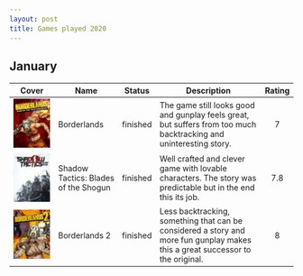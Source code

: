 ```yaml
---
layout: post
title: Games played 2020
---
```


## January

| Cover                                                      | Name                                 | Status   | Description                                                                                                                    | Rating |
| --                                                         | --                                   | :--:     | -------                                                                                                                        | :--:   |
| ![borderlands](/assets/images/games/borderlands.jpg)       | Borderlands                          | finished | The game still looks good and gunplay feels great, but suffers from too much backtracking and uninteresting story.             | 7      |
| ![shadow tactics](/assets/images/games/shadow_tactics.jpg) | Shadow Tactics: Blades of the Shogun | finished | Well crafted and clever game with lovable characters. The story was predictable but in the end this its job.                   | 7.8    |
| ![borderlands 2](/assets/images/games/borderlands2.jpg)    | Borderlands 2                        | finished | Less backtracking, something that can be considered a story and more fun gunplay makes this a great successor to the original. | 8      |




